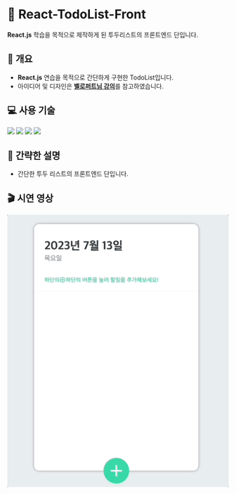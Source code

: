 # 📅 React-TodoList-Front

**React.js** 학습을 목적으로 제작하게 된 투두리스트의 프론트엔드 단입니다. <br>

## 📃 개요

- **React.js** 연습을 목적으로 간단하게 구현한 TodoList입니다.
- 아이디어 및 디자인은 <a href="https://react.vlpt.us/mashup-todolist/">**벨로퍼트님 강의**</a>를 참고하였습니다.

## 💻 사용 기술

<img src="https://img.shields.io/badge/JavaScript-F7DF1E?style=flat-square&logo=JavaScript&logoColor=black"/> <img src="https://img.shields.io/badge/React-61DAFB?style=flat-square&logo=React&logoColor=black"/> <img src="https://img.shields.io/badge/styled-components-DB7093?style=flat-square&logo=styled-components&logoColor=white"/> <img src="https://img.shields.io/badge/Vercel-000000?style=flat-square&logo=vercel&logoColor=white"/>

## 📜 간략한 설명

- 간단한 투두 리스트의 프론트엔드 단입니다. 

## 🎬 시연 영상

<img src='./readme_img/todoList.gif'/>
